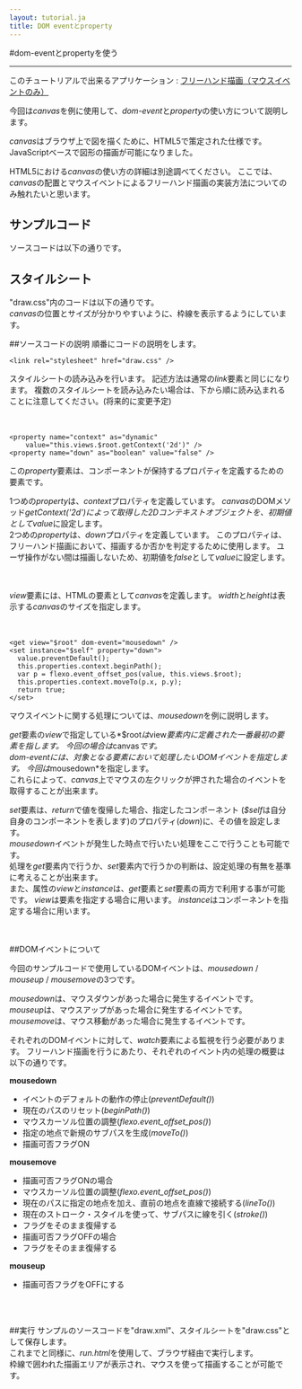 ```yaml
---
layout: tutorial.ja
title: DOM eventとproperty
---
```

#dom-eventとpropertyを使う

-----
このチュートリアルで出来るアプリケーション : [フリーハンド描画（マウスイベントのみ）](../../run.html?href=docs/tutorial/canvas_and_property/draw.xml)

今回は*canvas*を例に使用して、*dom-event*と*property*の使い方について説明します。

*canvas*はブラウザ上で図を描くために、HTML5で策定された仕様です。
JavaScriptベースで図形の描画が可能になりました。

HTML5における*canvas*の使い方の詳細は別途調べてください。
ここでは、*canvas*の配置とマウスイベントによるフリーハンド描画の実装方法についてのみ触れたいと思います。

## サンプルコード

ソースコードは以下の通りです。

<blockquote class="code" id="draw-xml">
</blockquote>
<script src="../../flexo.js">
</script>
<script>
flexo.ez_xhr("canvas_and_property/draw.xml", { responseType: "text"}, function (req) {
  document.querySelector("#draw-xml").appendChild(flexo.$pre(req.response));
});
</script>

## スタイルシート
"draw.css"内のコードは以下の通りです。  
*canvas*の位置とサイズが分かりやすいように、枠線を表示するようにしています。

<blockquote class="code" id="draw-css">
</blockquote>
<script src="../../flexo.js">
</script>
<script>
flexo.ez_xhr("canvas_and_property/draw.css", { responseType: "text"}, function (req) {
  document.querySelector("#draw-css").appendChild(flexo.$pre(req.response));
});
</script>

##ソースコードの説明
順番にコードの説明をします。

	<link rel="stylesheet" href="draw.css" />
スタイルシートの読み込みを行います。
記述方法は通常の*link*要素と同じになります。
複数のスタイルシートを読み込みたい場合は、下から順に読み込まれることに注意してください。(将来的に変更予定)
<br>
<br>
<br>

	<property name="context" as="dynamic"
	    value="this.views.$root.getContext('2d')" />
	<property name="down" as="boolean" value="false" />

この*property*要素は、コンポーネントが保持するプロパティを定義するための要素です。

1つめの*property*は、*context*プロパティを定義しています。
*canvas*のDOMメソッド*getContext('2d')*によって取得した2Dコンテキストオブジェクトを、初期値として*value*に設定します。  
2つめの*property*は、*down*プロパティを定義しています。
このプロパティは、フリーハンド描画において、描画するか否かを判定するために使用します。
ユーザ操作がない間は描画しないため、初期値を*false*として*value*に設定します。
<br>
<br>
<br>

*view*要素には、HTMLの要素として*canvas*を定義します。
*width*と*height*は表示する*canvas*のサイズを指定します。
<br>
<br>
<br>

	<get view="$root" dom-event="mousedown" />
	<set instance="$self" property="down">
	  value.preventDefault();
	  this.properties.context.beginPath();
	  var p = flexo.event_offset_pos(value, this.views.$root);
	  this.properties.context.moveTo(p.x, p.y);
	  return true;
	</set>

マウスイベントに関する処理については、*mousedown*を例に説明します。

*get*要素の*view*で指定している*$root*は*view*要素内に定義された一番最初の要素を指します。
今回の場合は*canvas*です。  
*dom-event*には、対象となる要素において処理したいDOMイベントを指定します。
今回は*mousedown*を指定します。  
これらによって、*canvas*上でマウスの左クリックが押された場合のイベントを取得することが出来ます。

*set*要素は、*return*で値を復帰した場合、指定したコンポーネント
(*$self*は自分自身のコンポーネントを表します)のプロパティ(*down*)に、その値を設定します。  
*mousedown*イベントが発生した時点で行いたい処理をここで行うことも可能です。  
処理を*get*要素内で行うか、*set*要素内で行うかの判断は、設定処理の有無を基準に考えることが出来ます。  
また、属性の*view*と*instance*は、*get*要素と*set*要素の両方で利用する事が可能です。
*view*は要素を指定する場合に用います。
*instance*はコンポーネントを指定する場合に用います。
<br>
<br>
<br>

##DOMイベントについて

今回のサンプルコードで使用しているDOMイベントは、*mousedown* / *mouseup* / *mousemove*の3つです。

*mousedown*は、マウスダウンがあった場合に発生するイベントです。  
*mouseup*は、マウスアップがあった場合に発生するイベントです。  
*mousemove*は、マウス移動があった場合に発生するイベントです。  

それぞれのDOMイベントに対して、*watch*要素による監視を行う必要があります。
フリーハンド描画を行うにあたり、それぞれのイベント内の処理の概要は以下の通りです。

**mousedown**
<ul class="item">
<li>イベントのデフォルトの動作の停止(<em>preventDefault()</em>)</li>
<li>現在のパスのリセット(<em>beginPath()</em>)</li>
<li>マウスカーソル位置の調整(<em>flexo.event_offset_pos()</em>)</li>
<li>指定の地点で新規のサブパスを生成(<em>moveTo()</em>)</li>
<li>描画可否フラグON</li>
</ul>


**mousemove**
<ul class="item">
<li>描画可否フラグONの場合</li>
<li>マウスカーソル位置の調整(<em>flexo.event_offset_pos()</em>)</li>
<li>現在のパスに指定の地点を加え、直前の地点を直線で接続する(<em>lineTo()</em>)</li>
<li>現在のストローク・スタイルを使って、サブパスに線を引く(<em>stroke()</em>)</li>
<li>フラグをそのまま復帰する</li>
<li>描画可否フラグOFFの場合</li>
<li>フラグをそのまま復帰する</li>
</ul>


**mouseup**
<ul class="item">
<li>描画可否フラグをOFFにする</li>
</ul>
<br>
<br>

##実行
サンプルのソースコードを"draw.xml"、スタイルシートを"draw.css"として保存します。  
これまでと同様に、*run.html*を使用して、ブラウザ経由で実行します。  
枠線で囲われた描画エリアが表示され、マウスを使って描画することが可能です。



